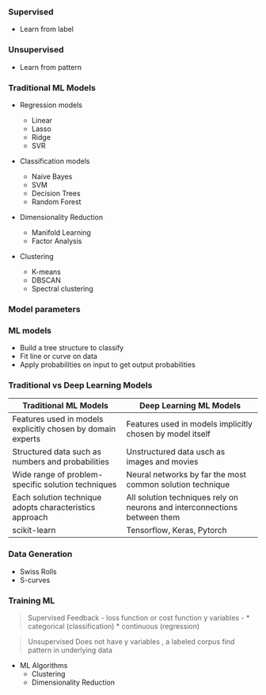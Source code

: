 ### Supervised 
* Learn from label

### Unsupervised 
* Learn from pattern

### Traditional ML Models

* Regression models
    * Linear
    * Lasso
    * Ridge
    * SVR

* Classification models
    * Naive Bayes
    * SVM
    * Decision Trees
    * Random Forest

* Dimensionality Reduction
    * Manifold Learning
    * Factor Analysis

* Clustering
    * K-means
    * DBSCAN
    * Spectral clustering

### Model parameters 

### ML models

* Build a tree structure to classify
* Fit line or curve on data 
* Apply probabilities on input to get output probabilities

### Traditional vs Deep Learning Models

|Traditional ML Models|Deep Learning ML Models|
|---|---|
|Features used in models explicitly chosen by domain experts|Features used in models implicitly chosen by model itself|
|Structured data such as numbers and probabilities|Unstructured data usch as images and movies|
|Wide range of problem-specific solution techniques|Neural networks by far the most common solution technique|
|Each solution technique adopts characteristics approach|All solution techniques rely on neurons and interconnections between them|User has more insight into mechanics and internal of models| Black-bo models that are hard to question or reverse-engineer|
|scikit-learn|Tensorflow, Keras, Pytorch|

### Data Generation

* Swiss Rolls
* S-curves

### Training ML 

> Supervised
Feedback - loss function or cost function 
y variables -
    * categorical (classification)
    * continuous (regression)


> Unsupervised
Does not have y variables , a labeled corpus
 find pattern in underlying data

 * ML Algorithms
    * Clustering
    * Dimensionality Reduction



